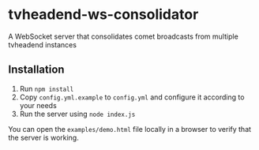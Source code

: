 # tvheadend-ws-consolidator

A WebSocket server that consolidates comet broadcasts from multiple tvheadend instances

## Installation

1. Run `npm install`
2. Copy `config.yml.example` to `config.yml` and configure it according to your needs
3. Run the server using `node index.js`

You can open the `examples/demo.html` file locally in a browser to verify that the server is working.
